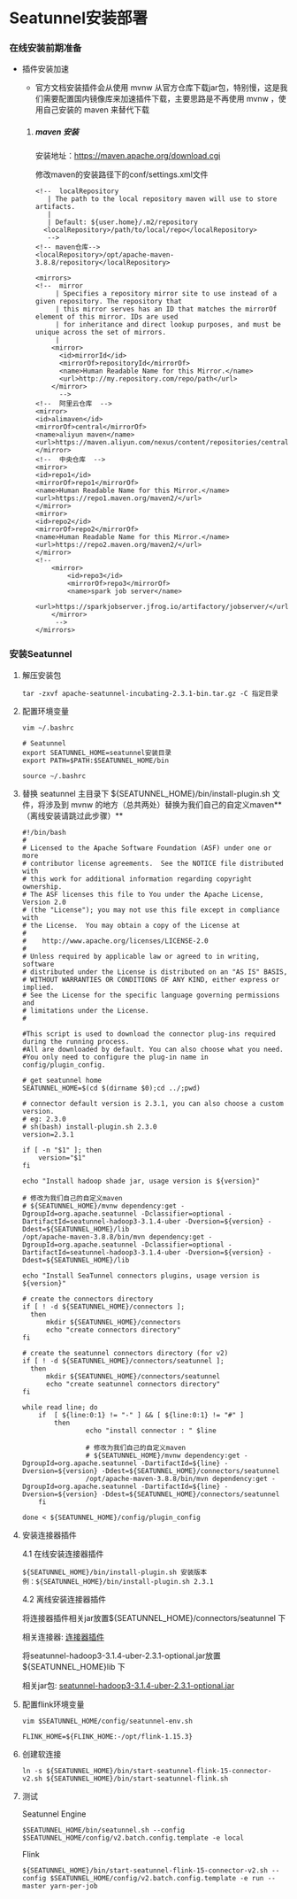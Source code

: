 # Seatunnel安装部署

### 在线安装前期准备

- 插件安装加速

    - 官方文档安装插件会从使用 mvnw 从官方仓库下载jar包，特别慢，这是我们需要配置国内镜像库来加速插件下载，主要思路是不再使用 mvnw ，使用自己安装的 maven 来替代下载

    1. ##### maven 安装

       安装地址：https://maven.apache.org/download.cgi

       修改maven的安装路径下的conf/settings.xml文件

       ```shell
       <!--  localRepository
          | The path to the local repository maven will use to store artifacts.
          |
          | Default: ${user.home}/.m2/repository
         <localRepository>/path/to/local/repo</localRepository>
          -->
       <!-- maven仓库-->
       <localRepository>/opt/apache-maven-3.8.8/repository</localRepository>
       
       <mirrors>
       <!--  mirror
            | Specifies a repository mirror site to use instead of a given repository. The repository that
            | this mirror serves has an ID that matches the mirrorOf element of this mirror. IDs are used
            | for inheritance and direct lookup purposes, and must be unique across the set of mirrors.
            |
           <mirror>
             <id>mirrorId</id>
             <mirrorOf>repositoryId</mirrorOf>
             <name>Human Readable Name for this Mirror.</name>
             <url>http://my.repository.com/repo/path</url>
           </mirror>
             -->
       <!--  阿里云仓库  -->
       <mirror>
       <id>alimaven</id>
       <mirrorOf>central</mirrorOf>
       <name>aliyun maven</name>
       <url>https://maven.aliyun.com/nexus/content/repositories/central/</url>
       </mirror>
       <!--  中央仓库  -->
       <mirror>
       <id>repo1</id>
       <mirrorOf>repo1</mirrorOf>
       <name>Human Readable Name for this Mirror.</name>
       <url>https://repo1.maven.org/maven2/</url>
       </mirror>
       <mirror>
       <id>repo2</id>
       <mirrorOf>repo2</mirrorOf>
       <name>Human Readable Name for this Mirror.</name>
       <url>https://repo2.maven.org/maven2/</url>
       </mirror>
       <!-- 
           <mirror>
               <id>repo3</id>
               <mirrorOf>repo3</mirrorOf>
               <name>spark job server</name>
               <url>https://sparkjobserver.jfrog.io/artifactory/jobserver/</url>
           </mirror>
            -->
       </mirrors>
       ```



### 安装Seatunnel

1. 解压安装包

   ```shell
   tar -zxvf apache-seatunnel-incubating-2.3.1-bin.tar.gz -C 指定目录
   ```



2. 配置环境变量

   ```shell
   vim ~/.bashrc
   ```

   ```shell
   # Seatunnel
   export SEATUNNEL_HOME=seatunnel安装目录
   export PATH=$PATH:$SEATUNNEL_HOME/bin
   ```

   ```shell
   source ~/.bashrc
   ```



3. 替换 seatunnel 主目录下 ${SEATUNNEL_HOME}/bin/install-plugin.sh 文件，将涉及到 mvnw 的地方（总共两处）替换为我们自己的自定义maven**（离线安装请跳过此步骤）**

   ```shell
   #!/bin/bash
   #
   # Licensed to the Apache Software Foundation (ASF) under one or more
   # contributor license agreements.  See the NOTICE file distributed with
   # this work for additional information regarding copyright ownership.
   # The ASF licenses this file to You under the Apache License, Version 2.0
   # (the "License"); you may not use this file except in compliance with
   # the License.  You may obtain a copy of the License at
   #
   #    http://www.apache.org/licenses/LICENSE-2.0
   #
   # Unless required by applicable law or agreed to in writing, software
   # distributed under the License is distributed on an "AS IS" BASIS,
   # WITHOUT WARRANTIES OR CONDITIONS OF ANY KIND, either express or implied.
   # See the License for the specific language governing permissions and
   # limitations under the License.
   #
   
   #This script is used to download the connector plug-ins required during the running process. 
   #All are downloaded by default. You can also choose what you need. 
   #You only need to configure the plug-in name in config/plugin_config.
   
   # get seatunnel home
   SEATUNNEL_HOME=$(cd $(dirname $0);cd ../;pwd)
   
   # connector default version is 2.3.1, you can also choose a custom version.
   # eg: 2.3.0 
   # sh(bash) install-plugin.sh 2.3.0
   version=2.3.1
   
   if [ -n "$1" ]; then
       version="$1"
   fi
   
   echo "Install hadoop shade jar, usage version is ${version}"
   
   # 修改为我们自己的自定义maven
   # ${SEATUNNEL_HOME}/mvnw dependency:get -DgroupId=org.apache.seatunnel -Dclassifier=optional -DartifactId=seatunnel-hadoop3-3.1.4-uber -Dversion=${version} -Ddest=${SEATUNNEL_HOME}/lib
   /opt/apache-maven-3.8.8/bin/mvn dependency:get -DgroupId=org.apache.seatunnel -Dclassifier=optional -DartifactId=seatunnel-hadoop3-3.1.4-uber -Dversion=${version} -Ddest=${SEATUNNEL_HOME}/lib
   
   echo "Install SeaTunnel connectors plugins, usage version is ${version}"
   
   # create the connectors directory
   if [ ! -d ${SEATUNNEL_HOME}/connectors ];
     then
         mkdir ${SEATUNNEL_HOME}/connectors
         echo "create connectors directory"
   fi
   
   # create the seatunnel connectors directory (for v2)
   if [ ! -d ${SEATUNNEL_HOME}/connectors/seatunnel ];
     then
         mkdir ${SEATUNNEL_HOME}/connectors/seatunnel
         echo "create seatunnel connectors directory"
   fi
   
   while read line; do
       if  [ ${line:0:1} != "-" ] && [ ${line:0:1} != "#" ]
           then
                   echo "install connector : " $line
                   
                   # 修改为我们自己的自定义maven
                   # ${SEATUNNEL_HOME}/mvnw dependency:get -DgroupId=org.apache.seatunnel -DartifactId=${line} -Dversion=${version} -Ddest=${SEATUNNEL_HOME}/connectors/seatunnel
                   /opt/apache-maven-3.8.8/bin/mvn dependency:get -DgroupId=org.apache.seatunnel -DartifactId=${line} -Dversion=${version} -Ddest=${SEATUNNEL_HOME}/connectors/seatunnel
       fi
   
   done < ${SEATUNNEL_HOME}/config/plugin_config
   ```



4.  安装连接器插件

    4.1 在线安装连接器插件

    ```shell
    ${SEATUNNEL_HOME}/bin/install-plugin.sh 安装版本
    例：${SEATUNNEL_HOME}/bin/install-plugin.sh 2.3.1
    ```

    4.2 离线安装连接器插件

    将连接器插件相关jar放置${SEATUNNEL_HOME}/connectors/seatunnel 下

    相关连接器: [连接器插件](./plugin)

    将seatunnel-hadoop3-3.1.4-uber-2.3.1-optional.jar放置${SEATUNNEL_HOME}lib 下

    相关jar包: [seatunnel-hadoop3-3.1.4-uber-2.3.1-optional.jar](./lib/seatunnel-hadoop3-3.1.4-uber-2.3.1-optional.jar)



5. 配置flink环境变量

   ```shell
   vim $SEATUNNEL_HOME/config/seatunnel-env.sh
   ```

   ```shell
   FLINK_HOME=${FLINK_HOME:-/opt/flink-1.15.3}
   ```



6. 创建软连接

   ```shell
   ln -s ${SEATUNNEL_HOME}/bin/start-seatunnel-flink-15-connector-v2.sh ${SEATUNNEL_HOME}/bin/start-seatunnel-flink.sh
   ```



7. 测试

   Seatunnel Engine

   ```
   $SEATUNNEL_HOME/bin/seatunnel.sh --config $SEATUNNEL_HOME/config/v2.batch.config.template -e local
   ```

   Flink

   ```
   ${SEATUNNEL_HOME}/bin/start-seatunnel-flink-15-connector-v2.sh --config $SEATUNNEL_HOME/config/v2.batch.config.template -e run --master yarn-per-job
   ```

